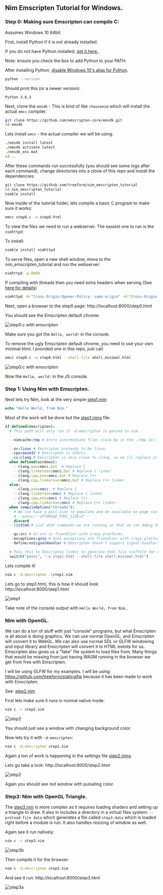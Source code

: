 ## Nim Emscripten Tutorial for Windows.

### Step 0: Making sure Emscripten can compile C:

Assumes Windows 10 64bit.

First, install Python if it is not already installed.

If you do not have Python installed, [get it here.](https://www.python.org/downloads/).

Note: ensure you check the box to add Python to your PATH.

After installing Python, [disable Windows 10's alias for Python](https://stackoverflow.com/questions/58754860/cmd-opens-window-store-when-i-type-python).

```sh
python --version
```

Should print this (or a newer version):

```
Python 3.8.3
```

Next, clone the `emsdk` - This is kind of like `choosenim` which will install the actual `emcc` compiler.

```sh
git clone https://github.com/emscripten-core/emsdk.git
cd emsdk
```

Lets install `emcc` - the actual compiler we will be using.

```sh
./emsdk install latest
./emsdk activate latest
./emsdk_env.bat
cd ..
```

After these commands run successfully (you should see some logs after each command), change directories into a clone of this repo and install the dependencies:

```sh
git clone https://github.com/treeform/nim_emscripten_tutorial
cd nim_emscripten_tutorial
nimble install
```

Now inside of the tutorial folder, lets compile a basic C program to make sure it works:

```sh
emcc step0.c -o step0.html
```

To view the files we need to run a webserver. The easiest one to run is the `nimhttpd`:

To install:
```sh
nimble install nimhttpd
```

To serve files, open a new shell window, move to the nim_emscripten_tutorial and run the webserver:
```sh
nimhttpd -p:8000
```

If compiling with threads then you need extra headers when serving (See [here for details](https://developer.mozilla.org/en-US/docs/Web/JavaScript/Reference/Global_Objects/SharedArrayBuffer#security_requirements))
```sh
nimhttpd -H:"Cross-Origin-Opener-Policy: same-origin" -H:"Cross-Origin-Embedder-Policy: require-corp"
```

Next, open a browser to the step0 page: http://localhost:8000/step0.html

You should see the Emscripten default chrome:

![step0.c with emscripten](imgs/step0a.png)

Make sure you got the `Hello, world!` in the console.

To remove the ugly Emscripten default chrome, you need to use your own minimal html. I provided one in this repo, just call:

```sh
emcc step0.c -o step0.html --shell-file shell_minimal.html
```

![step0.c with emscripten](imgs/step0b.png)

Now the `Hello, world!` in the JS console.

### Step 1: Using Nim with Emscripten.

Next lets try Nim, look at the very simple [step1.nim](step1.nim):
```nim
echo "Hello World, from Nim."
```

Most of the work will be done but the [step1.nims](step1.nims) file:
```nim
if defined(emscripten):
  # This path will only run if -d:emscripten is passed to nim.

  --nimcache:tmp # Store intermediate files close by in the ./tmp dir.

  --os:linux # Emscripten pretends to be linux.
  --cpu:wasm32 # Emscripten is 32bits.
  --cc:clang # Emscripten is very close to clang, so we ill replace it.
  when defined(windows):
    --clang.exe:emcc.bat  # Replace C
    --clang.linkerexe:emcc.bat # Replace C linker
    --clang.cpp.exe:emcc.bat # Replace C++
    --clang.cpp.linkerexe:emcc.bat # Replace C++ linker.
  else:
    --clang.exe:emcc  # Replace C
    --clang.linkerexe:emcc # Replace C linker
    --clang.cpp.exe:emcc # Replace C++
    --clang.cpp.linkerexe:emcc # Replace C++ linker.
  when compileOption("threads"):
    # We can have a pool size to populate and be available on page run
    # --passL:"-sPTHREAD_POOL_SIZE=2"
    discard
  --listCmd # List what commands we are running so that we can debug them.

  --gc:arc # GC:arc is friendlier with crazy platforms.
  --exceptions:goto # Goto exceptions are friendlier with crazy platforms.
  --define:noSignalHandler # Emscripten doesn't support signal handlers.

  # Pass this to Emscripten linker to generate html file scaffold for us.
  switch("passL", "-o step1.html --shell-file shell_minimal.html")
```

Lets compile it!

```sh
nim c -d:emscripten .\step1.nim
```

Lets go to step1.html, this is how it should look: http://localhost:8000/step1.html

![step1](imgs/step1.png)

Take note of the console output with `Hello World, from Nim.`.

### Nim with OpenGL.

We can do a ton of stuff with just "console" programs, but what Emscripten is all about is doing graphics. We can use normal OpenGL, and Emscripten will convert it to WebGL. We can also use normal SDL or GLFW windowing and input library and Emscripten will convert it to HTML events for us. Emscripten also gives us a "fake" file system to load files from. Many things that would be missing from just having WASM running in the browser we get from free with Emscripten.

I will be using GLFW for my examples. I will be using https://github.com/treeform/staticglfw because it has been made to work with Emscripten.

See: [step2.nim](step2.nim)

First lets make sure it runs in normal native mode:

```sh
nim c -r step2.nim
```

![step2](imgs/step2a.png)

You should just see a window with changing background color.

Now lets try it with `-d:emscripten`:

```sh
nim c -d:emscripten step2.nim
```

Again a ton of work is happening in the settings file [step2.nims](step2.nims).

Lets go take a look: http://localhost:8000/step2.html

![step2](imgs/step2b.png)


Again you should see red window with pulsating color.

### Step3: Nim with OpenGL Triangle.

The [step3.nim](step3.nim) is more complex as it requires loading shaders and setting up a triangle to draw. It also in includes a directory in a virtual files system:
`--preload-file data` which generates a file called `step3.data` which is loaded right before a module is run. It also handles resizing of window as well.

Again see it run natively:
```sh
nim c -r step3.nim
```

![step3b](imgs/step3a.png)

Then compile it for the browser:
```sh
nim c -d:emscripten step3.nim
```

And see it run: http://localhost:8000/step3.html

![step3a](imgs/step3b.png)
